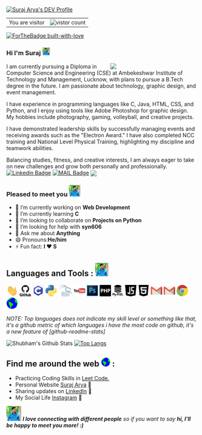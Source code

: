 <a href="https://dev.to/officialsurajarya">
  <img src="https://d2fltix0v2e0sb.cloudfront.net/dev-badge.svg" alt="Suraj Arya's DEV Profile" height="40" width="40">
</a><table><tr>  <td>You are visitor</td>
    <td><img src="https://profile-counter.glitch.me/officialsurajarya/count.svg" alt="vistor count" height="20"></td>
  </tr>
</table>

[![ForTheBadge built-with-love](https://madewithlove.now.sh/af?heart=true&template=for-the-badge&text=India)](https://github.com/officialsurajarya/) 

<!--/*[![forthebadge](https://forthebadge.com/images/badges/winter-is-coming.svg)](https://forthebadge.com) [![forthebadge](https://forthebadge.com/images/badges/makes-people-smile.svg)(https://forthebadge.com)*/ -->


### Hi I'm Suraj <img src="https://github.com/officialsurajarya/officialsurajarya.github.io/blob/main/LOGO.jpg" width="20">
<img align='right' src="https://media.giphy.com/media/M9gbBd9nbDrOTu1Mqx/giphy.gif" width="230">
I am currently pursuing a Diploma in Computer Science and Engineering (CSE) at Ambekeshwar Institute of Technology and Management, Lucknow, with plans to pursue a B.Tech degree in the future. I am passionate about technology, graphic design, and event management.

I have experience in programming languages like C, Java, HTML, CSS, and Python, and I enjoy using tools like Adobe Photoshop for graphic design. My hobbies include photography, gaming, volleyball, and creative projects.

I have demonstrated leadership skills by successfully managing events and receiving awards such as the "Electron Award." I have also completed NCC training and National Level Physical Training, highlighting my discipline and teamwork abilities.

Balancing studies, fitness, and creative interests, I am always eager to take on new challenges and grow both personally and professionally.
[![Linkedin Badge](https://img.shields.io/badge/-SurajArya-blue?style=flat-square&logo=Linkedin&logoColor=white&link=https://www.linkedin.com/in/suraj-arya/)](https://www.linkedin.com/in/suraj-arya/)  [![MAIL Badge](https://img.shields.io/badge/-officialsurajarya@gmail.com-c14438?style=flat-square&logo=Gmail&logoColor=white&link=mailto:officialsurajarya@gmail.com)](mailto:officialsurajarya@gmail.com)
<img align="center" src="https://github-profile-trophy.vercel.app/?username=officialsurajarya&rank=AA,B,AAA,A,C&theme=onedark&count_private=true" />

### Pleased to meet you <img src="https://github.com/officialsurajarya/officialsurajarya.github.io/blob/main/LOGO.jpg" width="30px">

- 🔭 I’m currently working on <b>Web Development</b>
- 🌱 I’m currently learning <b>C</b>
- 👯 I’m looking to collaborate on <b>Projects on Python </b>
- 🤔 I’m looking for help with <b>syn606</b>
- 💬 Ask me about <b>Anything</b>
- 😄 Pronouns:<b>He/him</b>
- ⚡ Fun fact: <b>I ❤️ S</b>

## Languages and Tools : <img src="https://github.com/officialsurajarya/officialsurajarya.github.io/blob/main/LOGO.jpg" width="35px">
<code><img height="30" src="https://github.com/officialsurajarya/officialsurajarya.github.io/blob/main/Assests/Hi.gif"></code>
<code><img height="30" src="https://github.com/officialsurajarya/officialsurajarya.github.io/blob/main/Assests/github.png"></code>
<code><img height="30" src="https://github.com/officialsurajarya/officialsurajarya.github.io/blob/main/Assests/the-c-programming-language-computer-programming-png-1600x1600px-c-programming-language-png-820_819.jpg"></code>
<code><img height="30" src="https://github.com/officialsurajarya/officialsurajarya.github.io/blob/main/Assests/python.png"></code>
<code><img height="30" src="https://github.com/officialsurajarya/officialsurajarya.github.io/blob/main/Assests/toppng.com-kali-linux-logo-646x523.png"></code>
<code><img height="30" src="https://github.com/officialsurajarya/officialsurajarya.github.io/blob/main/Assests/youtube.png"></code>
<code><img height="30" src="https://github.com/officialsurajarya/officialsurajarya.github.io/blob/main/Assests/photoshop.png"></code>
<code><img height="30" src="https://github.com/officialsurajarya/officialsurajarya.github.io/blob/main/Assests/php-programming-language.png"></code>
<code><img height="30" src="https://github.com/officialsurajarya/officialsurajarya.github.io/blob/main/Assests/mysql.png"></code>
<code><img height="30" src="https://github.com/officialsurajarya/officialsurajarya.github.io/blob/main/Assests/java-script.png"></code>
<code><img height="30" src="https://github.com/officialsurajarya/officialsurajarya.github.io/blob/main/Assests/html-5-logo.png"></code>
<code><img height="30" src="https://github.com/officialsurajarya/officialsurajarya.github.io/blob/main/Assests/gmail.png"></code>
<code><img height="30" src="https://github.com/officialsurajarya/officialsurajarya.github.io/blob/main/Assests/gmail.png"></code>
<code><img height="30" src="https://github.com/officialsurajarya/officialsurajarya.github.io/blob/main/Assests/chrome.png"></code>
<code><img height="30" src="https://github.com/officialsurajarya/officialsurajarya.github.io/blob/main/Assests/Earth.gif"></code>
<code><img height="30" src=""></code>


*NOTE: Top languages does not indicate my skill level or something like that, it's a github metric of which languages i have the most code on github, it's a new feature of [github-readme-stats]*

![Shubham's Github Stats](https://github-readme-stats.vercel.app/api?username=officialsurajarya&show_icons=true&theme=radical)       [![Top Langs](https://github-readme-stats.vercel.app/api/top-langs/?username=officialsurajarya&theme=radical)](https://github.com/officialsurajarya/github-readme-stats)


## Find me around the web <img src="https://github.com/officialsurajarya/officialsurajarya.github.io/blob/main/Assests/Earth.gif" width="24"> :
- Practicing Coding Skills in <a href="https://leetcode.com/u/officialsurajarya/">Leet Code.</a> 
- Personal Website <a href="https://officialsurajarya.github.io/">Suraj Arya</a> 🏓
- Sharing updates on <a href="https://www.linkedin.com/in/suraj-arya/">LinkedIn</a> 💼
- My Social Life <a href="https://www.instagram.com/officialsurajarya">Instagram</a> 💞

<img src="https://github.com/officialsurajarya/officialsurajarya.github.io/blob/main/LOGO.jpg" width="39px">  *<b>I love connecting with different people</b> so if you want to say <b>hi, I'll be happy to meet you more! :)</b>*
